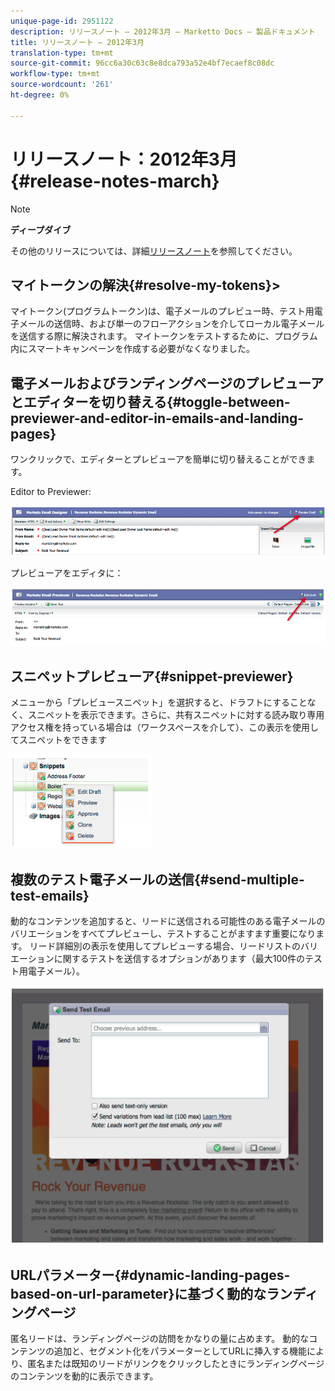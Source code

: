 ```yaml
---
unique-page-id: 2951122
description: リリースノート — 2012年3月 — Marketto Docs — 製品ドキュメント
title: リリースノート — 2012年3月
translation-type: tm+mt
source-git-commit: 96cc6a30c63c8e8dca793a52e4bf7ecaef8c08dc
workflow-type: tm+mt
source-wordcount: '261'
ht-degree: 0%

---
```



# リリースノート：2012年3月{#release-notes-march}

>[!NOTE]
>
>**ディープダイブ**
>
>その他のリリースについては、詳細[リリースノート](http://docs.marketo.com/display/docs/release+notes)を参照してください。
>
>## マイトークンの解決{#resolve-my-tokens}>

マイトークン(プログラムトークン)は、電子メールのプレビュー時、テスト用電子メールの送信時、および単一のフローアクションを介してローカル電子メールを送信する際に解決されます。 マイトークンをテストするために、プログラム内にスマートキャンペーンを作成する必要がなくなりました。

## 電子メールおよびランディングページのプレビューアとエディターを切り替える{#toggle-between-previewer-and-editor-in-emails-and-landing-pages}

ワンクリックで、エディターとプレビューアを簡単に切り替えることができます。

Editor to Previewer:

![](assets/image2014-9-23-10-3a0-3a13.png)

プレビューアをエディタに：

![](assets/image2014-9-23-10-3a0-3a25.png)

## スニペットプレビューア{#snippet-previewer}

メニューから「プレビュースニペット」を選択すると、ドラフトにすることなく、スニペットを表示できます。さらに、共有スニペットに対する読み取り専用アクセス権を持っている場合は（ワークスペースを介して）、この表示を使用してスニペットをできます

![](assets/image2014-9-23-10-3a0-3a37.png)

## 複数のテスト電子メールの送信{#send-multiple-test-emails}

動的なコンテンツを追加すると、リードに送信される可能性のある電子メールのバリエーションをすべてプレビューし、テストすることがますます重要になります。 リード詳細別の表示を使用してプレビューする場合、リードリストのバリエーションに関するテストを送信するオプションがあります（最大100件のテスト用電子メール）。

![](assets/image2014-9-23-10-3a0-3a50.png)

## URLパラメーター{#dynamic-landing-pages-based-on-url-parameter}に基づく動的なランディングページ

匿名リードは、ランディングページの訪問をかなりの量に占めます。 動的なコンテンツの追加と、セグメント化をパラメーターとしてURLに挿入する機能により、匿名または既知のリードがリンクをクリックしたときにランディングページのコンテンツを動的に表示できます。
